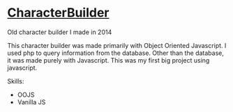 # <a href="http://bigtimestrat.com/Calc/">CharacterBuilder</a>
Old character builder I made in 2014

This character builder was made primarily with Object Oriented Javascript. I used php to query information from the database.
Other than the database, it was made purely with Javascript. This was my first big project using javascript.

Skills:

- OOJS
- Vanilla JS
